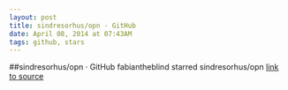 ```yaml
---
layout: post
title: sindresorhus/opn · GitHub
date: April 08, 2014 at 07:43AM
tags: github, stars
---
```

##sindresorhus/opn · GitHub
fabiantheblind starred sindresorhus/opn
[link to source](http://ift.tt/1mXsqVA) 
